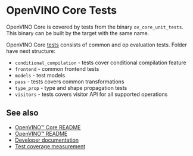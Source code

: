 # OpenVINO Core Tests

OpenVINO Core is covered by tests from the binary `ov_core_unit_tests`. This binary can be built by the target with the same name.

OpenVINO Core [tests](../tests/) consists of common and op evaluation tests. Folder have next structure:
 * `conditional_compilation` - tests cover conditional compilation feature
 * `frontend` - common frontend tests
 * `models` - test models
 * `pass` - tests covers common transformations
 * `type_prop` - type and shape propagation tests
 * `visitors` - tests covers visitor API for all supported operations

## See also
 * [OpenVINO™ Core README](../README.md)
 * [OpenVINO™ README](../../../README.md)
 * [Developer documentation](../../../docs/dev/index.md)
 * [Test coverage measurement](../../../docs/dev/test_coverage.md)
